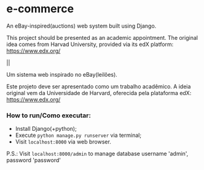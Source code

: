 # e-commerce
An eBay-inspired(auctions) web system built using Django.

This project should be presented as an academic appointment. The original idea comes from Harvad University, provided via its edX platform:
https://www.edx.org/

||

Um sistema web inspirado no eBay(leilões).

Este projeto deve ser apresentado como um trabalho acadêmico. A ideia original vem da Universidade de Harvard, oferecida pela plataforma edX:
https://www.edx.org/

### How to run/Como executar:
- Install Django(+python);
- Execute `python manage.py runserver` via terminal;
- Visit `localhost:8000` via web browser.

P.S.: Visit `localhost:8000/admin` to manage database
   username 'admin', password 'password'
